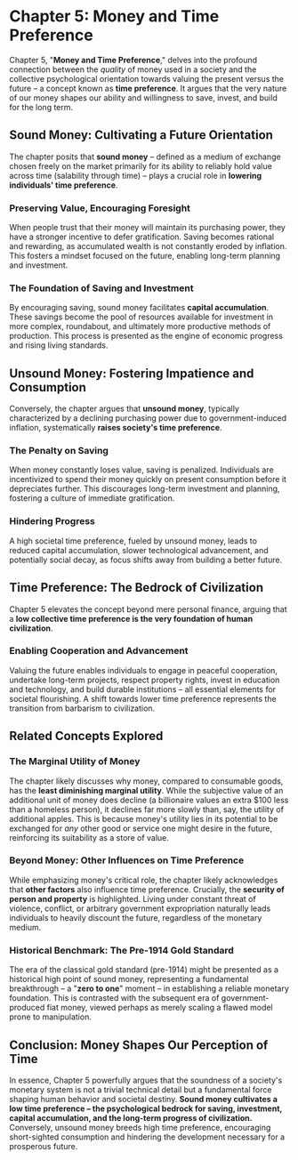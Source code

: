 # Chapter 5: Money and Time Preference

Chapter 5, "**Money and Time Preference**," delves into the profound connection between the _quality_ of money used in a society and the collective psychological orientation towards valuing the present versus the future – a concept known as **time preference**. It argues that the very nature of our money shapes our ability and willingness to save, invest, and build for the long term.

## Sound Money: Cultivating a Future Orientation

The chapter posits that **sound money** – defined as a medium of exchange chosen freely on the market primarily for its ability to reliably hold value across time (salability through time) – plays a crucial role in **lowering individuals' time preference**.

### Preserving Value, Encouraging Foresight

When people trust that their money will maintain its purchasing power, they have a stronger incentive to defer gratification. Saving becomes rational and rewarding, as accumulated wealth is not constantly eroded by inflation. This fosters a mindset focused on the future, enabling long-term planning and investment.

### The Foundation of Saving and Investment

By encouraging saving, sound money facilitates **capital accumulation**. These savings become the pool of resources available for investment in more complex, roundabout, and ultimately more productive methods of production. This process is presented as the engine of economic progress and rising living standards.

## Unsound Money: Fostering Impatience and Consumption

Conversely, the chapter argues that **unsound money**, typically characterized by a declining purchasing power due to government-induced inflation, systematically **raises society's time preference**.

### The Penalty on Saving

When money constantly loses value, saving is penalized. Individuals are incentivized to spend their money quickly on present consumption before it depreciates further. This discourages long-term investment and planning, fostering a culture of immediate gratification.

### Hindering Progress

A high societal time preference, fueled by unsound money, leads to reduced capital accumulation, slower technological advancement, and potentially social decay, as focus shifts away from building a better future.

## Time Preference: The Bedrock of Civilization

Chapter 5 elevates the concept beyond mere personal finance, arguing that a **low collective time preference is the very foundation of human civilization**.

### Enabling Cooperation and Advancement

Valuing the future enables individuals to engage in peaceful cooperation, undertake long-term projects, respect property rights, invest in education and technology, and build durable institutions – all essential elements for societal flourishing. A shift towards lower time preference represents the transition from barbarism to civilization.

## Related Concepts Explored

### The Marginal Utility of Money

The chapter likely discusses why money, compared to consumable goods, has the **least diminishing marginal utility**. While the subjective value of an additional unit of money does decline (a billionaire values an extra $100 less than a homeless person), it declines far more slowly than, say, the utility of additional apples. This is because money's utility lies in its potential to be exchanged for _any_ other good or service one might desire in the future, reinforcing its suitability as a store of value.

### Beyond Money: Other Influences on Time Preference

While emphasizing money's critical role, the chapter likely acknowledges that **other factors** also influence time preference. Crucially, the **security of person and property** is highlighted. Living under constant threat of violence, conflict, or arbitrary government expropriation naturally leads individuals to heavily discount the future, regardless of the monetary medium.

### Historical Benchmark: The Pre-1914 Gold Standard

The era of the classical gold standard (pre-1914) might be presented as a historical high point of sound money, representing a fundamental breakthrough – a "**zero to one**" moment – in establishing a reliable monetary foundation. This is contrasted with the subsequent era of government-produced fiat money, viewed perhaps as merely scaling a flawed model prone to manipulation.

## Conclusion: Money Shapes Our Perception of Time

In essence, Chapter 5 powerfully argues that the soundness of a society's monetary system is not a trivial technical detail but a fundamental force shaping human behavior and societal destiny. **Sound money cultivates a low time preference – the psychological bedrock for saving, investment, capital accumulation, and the long-term progress of civilization.** Conversely, unsound money breeds high time preference, encouraging short-sighted consumption and hindering the development necessary for a prosperous future.
